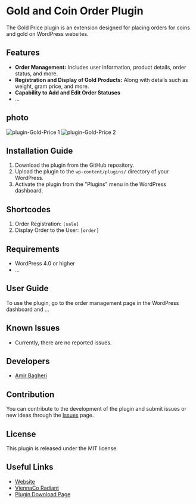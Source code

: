 # Gold and Coin Order Plugin

The Gold Price plugin is an extension designed for placing orders for coins and gold on WordPress websites.

## Features

- **Order Management:** Includes user information, product details, order status, and more.
- **Registration and Display of Gold Products:** Along with details such as weight, gram price, and more.
- **Capability to Add and Edit Order Statuses**
- ...

## photo
![plugin-Gold-Price 1](https://s30.picofile.com/file/8470980168/Screenshot_2023_12_27_233440.png)
![plugin-Gold-Price 2](https://s31.picofile.com/file/8470980176/Screenshot_2023_12_27_233528.png)

## Installation Guide

1. Download the plugin from the GitHub repository.
2. Upload the plugin to the `wp-content/plugins/` directory of your WordPress.
3. Activate the plugin from the "Plugins" menu in the WordPress dashboard.

## Shortcodes
1. Order Registration: `[sale]`
2. Display Order to the User: `[order]`

## Requirements

- WordPress 4.0 or higher
- ...

## User Guide

To use the plugin, go to the order management page in the WordPress dashboard and ...

## Known Issues

- Currently, there are no reported issues.

## Developers

- [Amir Bagheri](https://amirbagheri.info)

## Contribution

You can contribute to the development of the plugin and submit issues or new ideas through the [Issues](https://github.com/lordwebiran/VC-Gold-Price/issues) page.

## License

This plugin is released under the MIT license.

## Useful Links

- [Website](https://viennaco.ir/)
- [ViennaCo Radiant](https://viennaco.ir/)
- [Plugin Download Page](https://github.com/lordwebiran/VC-Gold-Price/releases)

